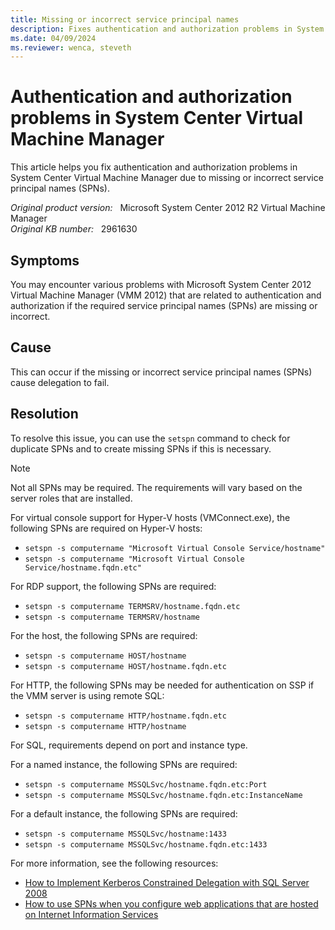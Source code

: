 ```yaml
---
title: Missing or incorrect service principal names
description: Fixes authentication and authorization problems in System Center Virtual Machine Manager due to missing or incorrect service principal names.
ms.date: 04/09/2024
ms.reviewer: wenca, steveth
---
```

# Authentication and authorization problems in System Center Virtual Machine Manager

This article helps you fix authentication and authorization problems in System Center Virtual Machine Manager due to missing or incorrect service principal names (SPNs).

_Original product version:_ &nbsp; Microsoft System Center 2012 R2 Virtual Machine Manager  
_Original KB number:_ &nbsp; 2961630

## Symptoms

You may encounter various problems with Microsoft System Center 2012 Virtual Machine Manager (VMM 2012) that are related to authentication and authorization if the required service principal names (SPNs) are missing or incorrect.

## Cause

This can occur if the missing or incorrect service principal names (SPNs) cause delegation to fail.

## Resolution

To resolve this issue, you can use the `setspn` command to check for duplicate SPNs and to create missing SPNs if this is necessary.

> [!NOTE]
> Not all SPNs may be required. The requirements will vary based on the server roles that are installed.

For virtual console support for Hyper-V hosts (VMConnect.exe), the following SPNs are required on Hyper-V hosts:

- `setspn -s computername "Microsoft Virtual Console Service/hostname"`
- `setspn -s computername "Microsoft Virtual Console Service/hostname.fqdn.etc"`

For RDP support, the following SPNs are required:

- `setspn -s computername TERMSRV/hostname.fqdn.etc`
- `setspn -s computername TERMSRV/hostname`

For the host, the following SPNs are required:

- `setspn -s computername HOST/hostname`
- `setspn -s computername HOST/hostname.fqdn.etc`

For HTTP, the following SPNs may be needed for authentication on SSP if the VMM server is using remote SQL:

- `setspn -s computername HTTP/hostname.fqdn.etc`
- `setspn -s computername HTTP/hostname`

For SQL, requirements depend on port and instance type.

For a named instance, the following SPNs are required:

- `setspn -s computername MSSQLSvc/hostname.fqdn.etc:Port`
- `setspn -s computername MSSQLSvc/hostname.fqdn.etc:InstanceName`

For a default instance, the following SPNs are required:

- `setspn -s computername MSSQLSvc/hostname:1433`
- `setspn -s computername MSSQLSvc/hostname.fqdn.etc:1433`

For more information, see the following resources:

- [How to Implement Kerberos Constrained Delegation with SQL Server 2008](/previous-versions/sql/sql-server-2008/ee191523(v=sql.100)?redirectedfrom=MSDN)
- [How to use SPNs when you configure web applications that are hosted on Internet Information Services](https://techcommunity.microsoft.com/t5/iis-support-blog/how-to-use-spns-when-you-configure-web-applications-that-are/ba-p/324648)
